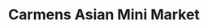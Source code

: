 ---
title: "Carmens Asian Mini Market"
url: /llandudno/carmens-asian-mini-market/
shop: Lebensmittel
---
